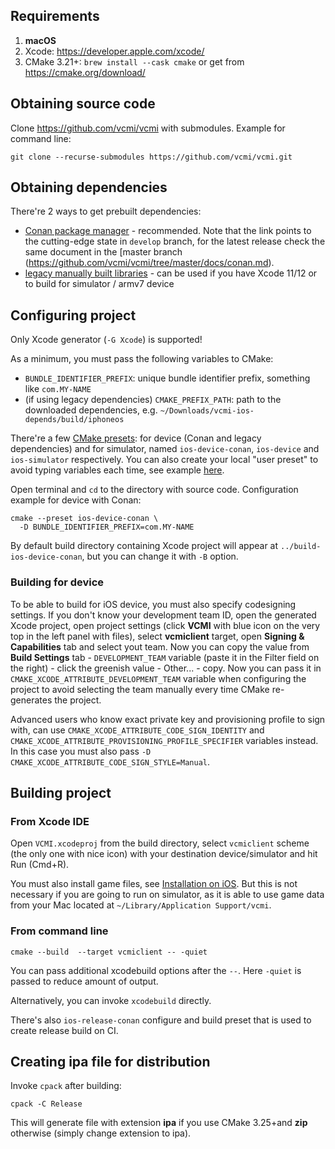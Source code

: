 ## Requirements

1.  **macOS**
2.  Xcode: <https://developer.apple.com/xcode/>
3.  CMake 3.21+: `brew install --cask cmake` or get from <https://cmake.org/download/>

## Obtaining source code

Clone <https://github.com/vcmi/vcmi> with submodules. Example for command line:

`git clone --recurse-submodules https://github.com/vcmi/vcmi.git`

## Obtaining dependencies

There're 2 ways to get prebuilt dependencies:

-   [Conan package manager](https://github.com/vcmi/vcmi/tree/develop/docs/conan.md) - recommended. Note that the link points to the cutting-edge state in `develop` branch, for the latest release check the same document in the [master branch (https://github.com/vcmi/vcmi/tree/master/docs/conan.md).
-   [legacy manually built libraries](https://github.com/vcmi/vcmi-ios-deps) - can be used if you have Xcode 11/12 or to build for simulator / armv7 device

## Configuring project

Only Xcode generator (`-G Xcode`) is supported!

As a minimum, you must pass the following variables to CMake:

-   `BUNDLE_IDENTIFIER_PREFIX`: unique bundle identifier prefix, something like `com.MY-NAME`
-   (if using legacy dependencies) `CMAKE_PREFIX_PATH`: path to the downloaded dependencies, e.g. `~/Downloads/vcmi-ios-depends/build/iphoneos`

There're a few [CMake presets](https://cmake.org/cmake/help/latest/manual/cmake-presets.7.html): for device (Conan and legacy dependencies) and for simulator, named `ios-device-conan`, `ios-device` and `ios-simulator` respectively. You can also create your local "user preset" to avoid typing variables each time, see example [here](https://gist.github.com/kambala-decapitator/59438030c34b53aed7d3895aaa48b718).

Open terminal and `cd` to the directory with source code. Configuration example for device with Conan:

`cmake --preset ios-device-conan \`  
`  -D BUNDLE_IDENTIFIER_PREFIX=com.MY-NAME`

By default build directory containing Xcode project will appear at `../build-ios-device-conan`, but you can change it with `-B` option. 

### Building for device

To be able to build for iOS device, you must also specify codesigning settings. If you don't know your development team ID, open the generated Xcode project, open project settings (click **VCMI** with blue icon on the very top in the left panel with files), select **vcmiclient** target, open **Signing & Capabilities** tab and select yout team. Now you can copy the value from **Build Settings** tab - `DEVELOPMENT_TEAM` variable (paste it in the Filter field on the right) - click the greenish value - Other... - copy. Now you can pass it in `CMAKE_XCODE_ATTRIBUTE_DEVELOPMENT_TEAM` variable when configuring the project to avoid selecting the team manually every time CMake re-generates the project.

Advanced users who know exact private key and provisioning profile to sign with, can use `CMAKE_XCODE_ATTRIBUTE_CODE_SIGN_IDENTITY` and `CMAKE_XCODE_ATTRIBUTE_PROVISIONING_PROFILE_SPECIFIER` variables instead. In this case you must also pass `-D CMAKE_XCODE_ATTRIBUTE_CODE_SIGN_STYLE=Manual`.

## Building project

### From Xcode IDE

Open `VCMI.xcodeproj` from the build directory, select `vcmiclient` scheme (the only one with nice icon) with your destination device/simulator and hit Run (Cmd+R).

You must also install game files, see [Installation on iOS](Installation_on_iOS "wikilink"). But this is not necessary if you are going to run on simulator, as it is able to use game data from your Mac located at `~/Library/Application Support/vcmi`.

### From command line

`cmake --build `<path to build directory>` --target vcmiclient -- -quiet`

You can pass additional xcodebuild options after the `--`. Here `-quiet` is passed to reduce amount of output.

Alternatively, you can invoke `xcodebuild` directly.

There's also `ios-release-conan` configure and build preset that is used to create release build on CI.

## Creating ipa file for distribution

Invoke `cpack` after building:

`cpack -C Release`

This will generate file with extension **ipa** if you use CMake 3.25+and **zip** otherwise (simply change extension to ipa).